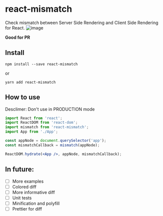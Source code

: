 # react-mismatch

Check mismatch between Server Side Rendering and Client Side Rendering for React.
![image](https://user-images.githubusercontent.com/2098777/48835699-dedf0a00-ed91-11e8-94e4-2a90ff2149f6.png)

**Good for PR**

## Install
```
npm install --save react-mismatch
```
or
```
yarn add react-mismatch
```

## How to use

Desclimer: Don't use in PRODUCTION mode

```jsx
import React from 'react';
import ReactDOM from 'react-dom';
import mismatch from 'react-mismatch';
import App from './App';

const appNode = document.querySelector('app');
const mismatchCallback = mismatch(appNode);

ReactDOM.hydrate(<App />, appNode, mismatchCallback);
```

## In future:
- [ ] More examples
- [ ] Colored diff
- [ ] More informative diff
- [ ] Unit tests
- [ ] Minification and polyfill
- [ ] Prettier for diff
